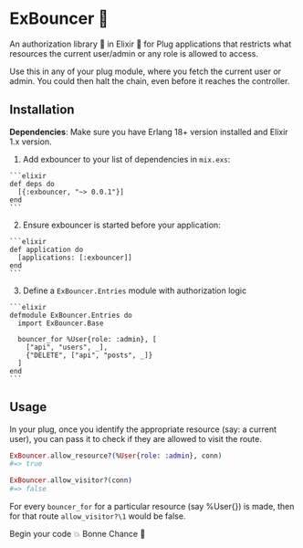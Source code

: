 # ExBouncer :muscle:

An authorization library :cop: in Elixir :sake: for Plug applications that restricts what resources the current user/admin or any role is allowed to access.

Use this in any of your plug module, where you fetch the current user or admin. You could then halt the chain, even before it reaches the controller.

## Installation

**Dependencies**: Make sure you have Erlang 18+ version installed and Elixir 1.x version.

  1. Add exbouncer to your list of dependencies in `mix.exs`:

    ```elixir
    def deps do
      [{:exbouncer, "~> 0.0.1"}]
    end
    ```

  2. Ensure exbouncer is started before your application:

    ```elixir
    def application do
      [applications: [:exbouncer]]
    end
    ```

  3. Define a `ExBouncer.Entries` module with authorization logic

    ```elixir
    defmodule ExBouncer.Entries do
      import ExBouncer.Base

      bouncer_for %User{role: :admin}, [
        ["api", "users", _],
        {"DELETE", ["api", "posts", _]}
      ]
    end
    ```
## Usage

In your plug, once you identify the appropriate resource (say: a current user), you can pass it to check if they are allowed to visit the route.


```elixir
ExBouncer.allow_resource?(%User{role: :admin}, conn)
#=> true
```

```elixir
ExBouncer.allow_visitor?(conn)
#=> false
```

For every `bouncer_for` for a particular resource (say %User{}) is made, then for that route `allow_visitor?\1` would be false.

Begin your code :boom: Bonne Chance :metal:
